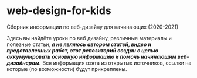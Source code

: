 # web-design-for-kids
Сборник информации по веб-дизайну для начинающих (2020-2021)

Здесь вы найдёте уроки по веб дизайну, различные материалы и полезные статьи, ***я не являюсь автором статей, видео и представленных работ, этот репозиторий создан с целью аккумулировать основную информацию и помочь начинающим веб-дизайнерам.*** 
Вся информация взята из открытых источников, ссылки на которые (по возможности) будут прикреплены.
